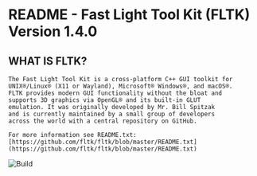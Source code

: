 # README - Fast Light Tool Kit (FLTK) Version 1.4.0

## WHAT IS FLTK?

    The Fast Light Tool Kit is a cross-platform C++ GUI toolkit for 
    UNIX®/Linux® (X11 or Wayland), Microsoft® Windows®, and macOS®.
    FLTK provides modern GUI functionality without the bloat and
    supports 3D graphics via OpenGL® and its built-in GLUT
    emulation. It was originally developed by Mr. Bill Spitzak
    and is currently maintained by a small group of developers
    across the world with a central repository on GitHub.

    For more information see README.txt:
    [https://github.com/fltk/fltk/blob/master/README.txt](https://github.com/fltk/fltk/blob/master/README.txt)

![Build](https://github.com/fltk/fltk/actions/workflows/build.yml/badge.svg)

